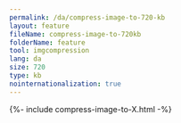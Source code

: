 ```yaml
---
permalink: /da/compress-image-to-720-kb
layout: feature
fileName: compress-image-to-720kb
folderName: feature
tool: imgcompression
lang: da
size: 720
type: kb
nointernationalization: true
---
```

{%- include compress-image-to-X.html -%}
      